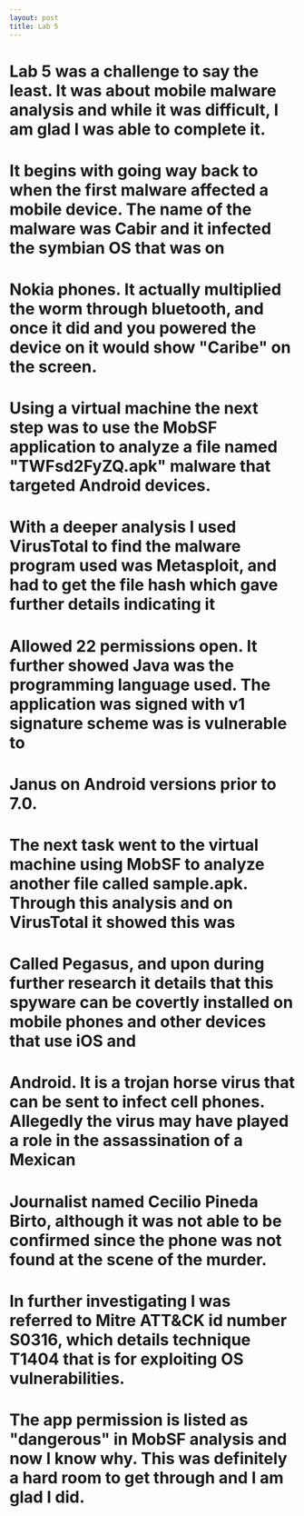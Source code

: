 ```yaml
---
layout: post
title: Lab 5
---
```

# Lab 5 was a challenge to say the least.  It was about mobile malware analysis and while it was difficult, I am glad I was able to complete it.  
# It begins with going way back to when the first malware affected a mobile device.  The name of the malware was Cabir and it infected the symbian OS that was on
# Nokia phones.  It actually multiplied the worm through bluetooth, and once it did and you powered the device on it would show "Caribe" on the screen. 
# Using a virtual machine the next step was to use the MobSF application to analyze a file named "TWFsd2FyZQ.apk" malware that targeted Android devices. 
# With a deeper analysis I used VirusTotal to find the malware program used was Metasploit, and had to get the file hash which gave further details indicating it
# Allowed 22 permissions open.  It further showed Java was the programming language used.  The application was signed with v1 signature scheme was is vulnerable to 
# Janus on Android versions prior to 7.0.
# The next task went to the virtual machine using MobSF to analyze another file called sample.apk.  Through this analysis and on VirusTotal it showed this was 
# Called Pegasus, and upon during further research it details that this spyware can be covertly installed on mobile phones and other devices that use iOS and 
# Android. It is a trojan horse virus that can be sent to infect cell phones.  Allegedly the virus may have played a role in the assassination of a Mexican 
# Journalist named Cecilio Pineda Birto, although it was not able to be confirmed since the phone was not found at the scene of the murder.
# In further investigating I was referred to Mitre ATT&CK id number S0316, which details technique T1404 that is for exploiting OS vulnerabilities.
# The app permission is listed as "dangerous" in MobSF analysis and now I know why.  This was definitely a hard room to get through and I am glad I did. 
